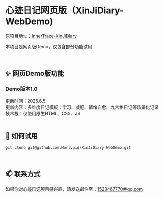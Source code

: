 # 心迹日记网页版（XinJiDiary-WebDemo)


原项目地址：[InnerTrace-XinJiDiary](https://github.com/Morlvoid/InnerTrace-XinJiDiary) <br>

本项目是网页版Demo，仅包含部分功能试用

<br>

## ✨ 网页Demo版功能

### **Demo版本1.0**
更新时间：2025.6.5<br>
更新内容：多维度日记模板：学习、减肥、情绪自愈、九宫格日记等场景化记录<br>
技术栈：仅使用原生HTML、CSS、JS<br>
<br>

## 🚀 如何试用

```
git clone git@github.com:Morlvoid/XinJiDiary-WebDemo.git
```

<br>

## 📫 联系方式
如果你对心迹日记项目感兴趣，请发送邮件至：1523467770@qq.com
